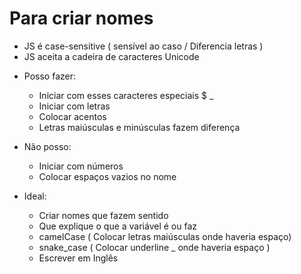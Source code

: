 
# Para criar nomes

* JS é case-sensitive ( sensível ao caso / Diferencia letras )
* JS aceita a cadeira de caracteres Unicode

- Posso fazer:
    * Iniciar com esses caracteres especiais $ _
    * Iniciar com letras
    * Colocar acentos
    * Letras maiúsculas e minúsculas fazem diferença

- Não posso:
    * Iniciar com números
    * Colocar espaços vazios no nome

- Ideal:
    * Criar nomes que fazem sentido
    * Que explique o que a variável é ou faz
    * camelCase  ( Colocar letras maiúsculas onde haveria espaço)
    * snake_case ( Colocar underline _ onde haveria espaço )
    * Escrever em Inglês
